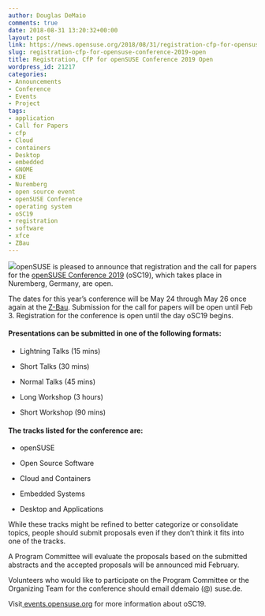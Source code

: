 ```yaml
---
author: Douglas DeMaio
comments: true
date: 2018-08-31 13:20:32+00:00
layout: post
link: https://news.opensuse.org/2018/08/31/registration-cfp-for-opensuse-conference-2019-open/
slug: registration-cfp-for-opensuse-conference-2019-open
title: Registration, CfP for openSUSE Conference 2019 Open
wordpress_id: 21217
categories:
- Announcements
- Conference
- Events
- Project
tags:
- application
- Call for Papers
- cfp
- Cloud
- containers
- Desktop
- embedded
- GNOME
- KDE
- Nuremberg
- open source event
- openSUSE Conference
- operating system
- oSC19
- registration
- software
- xfce
- ZBau
---
```


![](/wp-content/uploads/2016/06/DSC_0007_1.jpg)openSUSE is pleased to announce that registration and the call for papers for the [openSUSE Conference 2019](https://events.opensuse.org/conference/oSC19) (oSC19), which takes place in Nuremberg, Germany, are open.

The dates for this year’s conference will be May 24 through May 26 once again at the [Z-Bau](https://z-bau.com/). Submission for the call for papers will be open until Feb 3. Registration for the conference is open until the day oSC19 begins.


#### Presentations can be submitted in one of the following formats:





 	
  * Lightning Talks (15 mins)

 	
  * Short Talks (30 mins)

 	
  * Normal Talks (45 mins)

 	
  * Long Workshop (3 hours)

 	
  * Short Workshop (90 mins)




#### The tracks listed for the conference are:





 	
  * openSUSE

 	
  * Open Source Software

 	
  * Cloud and Containers

 	
  * Embedded Systems

 	
  * Desktop and Applications


While these tracks might be refined to better categorize or consolidate topics, people should submit proposals even if they don’t think it fits into one of the tracks.

A Program Committee will evaluate the proposals based on the submitted abstracts and the accepted proposals will be announced mid February.

Volunteers who would like to participate on the Program Committee or the Organizing Team for the conference should email ddemaio (@) suse.de.

Visit[ events.opensuse.org](http://events.opensuse.org) for more information about oSC19.
